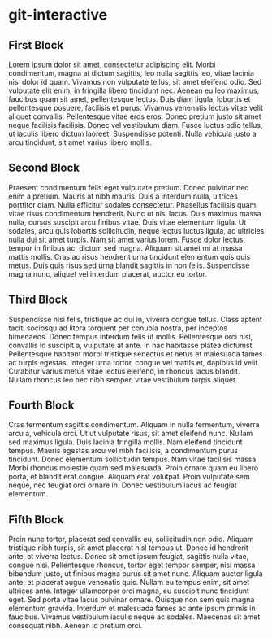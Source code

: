 # git-interactive

## First Block
Lorem ipsum dolor sit amet, consectetur adipiscing elit. Morbi condimentum, magna at dictum sagittis, leo nulla sagittis leo, vitae lacinia nisl dolor id quam. Vivamus non vulputate tellus, sit amet eleifend odio. Sed vulputate elit enim, in fringilla libero tincidunt nec. Aenean eu leo maximus, faucibus quam sit amet, pellentesque lectus. Duis diam ligula, lobortis et pellentesque posuere, facilisis et purus. Vivamus venenatis lectus vitae velit aliquet convallis. Pellentesque vitae eros eros. Donec pretium justo sit amet neque facilisis facilisis. Donec vel vestibulum diam. Fusce luctus odio tellus, ut iaculis libero dictum laoreet. Suspendisse potenti. Nulla vehicula justo a arcu tincidunt, sit amet varius libero mollis.

## Second Block
Praesent condimentum felis eget vulputate pretium. Donec pulvinar nec enim a pretium. Mauris at nibh mauris. Duis a interdum nulla, ultrices porttitor diam. Nulla efficitur sodales consectetur. Phasellus facilisis quam vitae risus condimentum hendrerit. Nunc ut nisl lacus. Duis maximus massa nulla, cursus suscipit arcu finibus vitae. Duis vitae elementum ligula. Ut sodales, arcu quis lobortis sollicitudin, neque lectus luctus ligula, ac ultricies nulla dui sit amet turpis. Nam sit amet varius lorem. Fusce dolor lectus, tempor in finibus ac, dictum sed magna. Aliquam sit amet mi at massa mattis mollis. Cras ac risus hendrerit urna tincidunt elementum quis quis metus. Duis quis risus sed urna blandit sagittis in non felis. Suspendisse magna nunc, aliquet vel interdum placerat, auctor eu tortor.

## Third Block
Suspendisse nisi felis, tristique ac dui in, viverra congue tellus. Class aptent taciti sociosqu ad litora torquent per conubia nostra, per inceptos himenaeos. Donec tempus interdum felis ut mollis. Pellentesque orci nisl, convallis id suscipit a, vulputate at ante. In hac habitasse platea dictumst. Pellentesque habitant morbi tristique senectus et netus et malesuada fames ac turpis egestas. Integer urna tortor, congue vel mattis et, dapibus id velit. Curabitur varius metus vitae lectus eleifend, in rhoncus lacus blandit. Nullam rhoncus leo nec nibh semper, vitae vestibulum turpis aliquet.

## Fourth Block
Cras fermentum sagittis condimentum. Aliquam in nulla fermentum, viverra arcu a, vehicula orci. Ut ut vulputate risus, sit amet eleifend nunc. Nullam sed maximus ligula. Duis lacinia fringilla mollis. Nam eleifend tincidunt tempus. Mauris egestas arcu vel nibh facilisis, a condimentum purus tincidunt. Donec elementum sollicitudin tempus. Nam vitae facilisis massa. Morbi rhoncus molestie quam sed malesuada. Proin ornare quam eu libero porta, et blandit erat congue. Aliquam erat volutpat. Proin vulputate sem neque, nec feugiat orci ornare in. Donec vestibulum lacus ac feugiat elementum.

## Fifth Block
Proin nunc tortor, placerat sed convallis eu, sollicitudin non odio. Aliquam tristique nibh turpis, sit amet placerat nisl tempus ut. Donec id hendrerit ante, at viverra lectus. Donec sit amet ipsum feugiat, sagittis nulla vitae, congue nisi. Pellentesque rhoncus, tortor eget tempor semper, nisi massa bibendum justo, ut finibus magna purus sit amet nunc. Aliquam auctor ligula ante, et placerat augue venenatis quis. Nullam eu tempus enim, sit amet ultrices ante. Integer ullamcorper orci magna, eu suscipit nunc tincidunt eget. Sed porta vitae lacus pulvinar ornare. Quisque non sem quis magna elementum gravida. Interdum et malesuada fames ac ante ipsum primis in faucibus. Vivamus vestibulum iaculis neque ac sodales. Maecenas sit amet consequat nibh. Aenean id pretium orci.